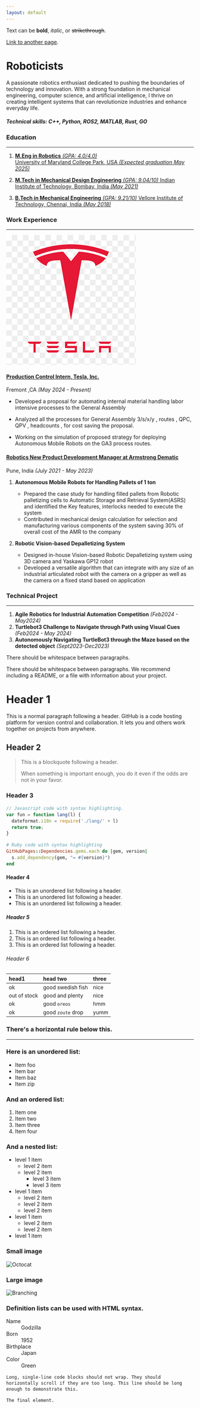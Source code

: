 ```yaml
---
layout: default
---
```


Text can be **bold**, _italic_, or ~~strikethrough~~.

[Link to another page](./another-page.html).

# Roboticists

A passionate robotics enthusiast dedicated to pushing the boundaries of technology and innovation. 
With a strong foundation in mechanical engineering, computer science, and artificial intelligence, I thrive on creating intelligent systems that can revolutionize industries and enhance everyday life.

##### Technical skills: C++, Python, ROS2, MATLAB, Rust, GO 
### Education 
***
1. [**M.Eng in Robotics** _(GPA: 4.0/4.0)_](./UMDCP.md)   
	 [University of Maryland College Park, USA _(Expected graduation May 2025)_](./UMDCP.md)
	 
2. [**M.Tech in Mechanical Design Engineering** _(GPA: 9.04/10)_ ](./IITB.md)
    [Indian Institute of Technology, Bombay, India _(May 2021)_](./IITB.md)
	 
3. [**B.Tech in Mechanical Engineering** _(GPA: 9.21/10)_  ](./VIT.md)
    [Vellore Institute of Technology, Chennai, India _(May 2018)_](./VIT.md)

### Work Experience
***
![Octocat](/assets/img/Tesla_symbol.png)
#### [Production Control Intern, Tesla, Inc.](./Tesla.md)
Fremont ,CA _(May 2024 - Present)_
- Developed a proposal for automating internal material handling labor intensive processes to the General Assembly

- Analyzed all the processes for General Assembly 3/s/x/y , routes , QPC, QPV , headcounts , for cost saving  the proposal.

- Working on the simulation of proposed strategy for deploying Autonomous Mobile Robots on the GA3 process routes.

#### [Robotics New Product Development Manager at Armstrong Dematic](./AMSTG.md)
Pune, India _(July 2021 - May 2023)_
1. **Autonomous Mobile Robots for Handling Pallets of 1 ton**

	- Prepared the case study for handling filled pallets from Robotic palletizing cells to  	Automatic Storage and Retrieval System(ASRS) and identified the Key features, interlocks needed to execute the system
	- Contributed in mechanical design calculation for selection and manufacturing various components of the system saving 30% of overall cost of the AMR to the company
2. **Robotic Vision-based Depalletizing System**
	- Designed in-house Vision-based Robotic Depalletizing system using 3D camera and Yaskawa GP12 robot
	- Developed a versatile algorithm that can integrate with any size of an industrial articulated robot with the camera on a gripper as well as the camera on a fixed stand based on application

### Technical Project
***
1. **Agile Robotics for Industrial Automation Competition** _(Feb2024 - May2024)_
2. **Turtlebot3 Challenge to Navigate through Path using Visual Cues** _(Feb2024 - May 2024)_
3. **Autonomously Navigating TurtleBot3 through the Maze based on the detected object** _(Sept2023-Dec2023)_

There should be whitespace between paragraphs.

There should be whitespace between paragraphs. We recommend including a README, or a file with information about your project.

# Header 1

This is a normal paragraph following a header. GitHub is a code hosting platform for version control and collaboration. It lets you and others work together on projects from anywhere.

## Header 2

> This is a blockquote following a header.
>
> When something is important enough, you do it even if the odds are not in your favor.

### Header 3

```js
// Javascript code with syntax highlighting.
var fun = function lang(l) {
  dateformat.i18n = require('./lang/' + l)
  return true;
}
```

```ruby
# Ruby code with syntax highlighting
GitHubPages::Dependencies.gems.each do |gem, version|
  s.add_dependency(gem, "= #{version}")
end
```

#### Header 4

*   This is an unordered list following a header.
*   This is an unordered list following a header.
*   This is an unordered list following a header.

##### Header 5

1.  This is an ordered list following a header.
2.  This is an ordered list following a header.
3.  This is an ordered list following a header.

###### Header 6

| head1        | head two          | three |
|:-------------|:------------------|:------|
| ok           | good swedish fish | nice  |
| out of stock | good and plenty   | nice  |
| ok           | good `oreos`      | hmm   |
| ok           | good `zoute` drop | yumm  |

### There's a horizontal rule below this.

* * *

### Here is an unordered list:

*   Item foo
*   Item bar
*   Item baz
*   Item zip

### And an ordered list:

1.  Item one
1.  Item two
1.  Item three
1.  Item four

### And a nested list:

- level 1 item
  - level 2 item
  - level 2 item
    - level 3 item
    - level 3 item
- level 1 item
  - level 2 item
  - level 2 item
  - level 2 item
- level 1 item
  - level 2 item
  - level 2 item
- level 1 item

### Small image

![Octocat](https://github.githubassets.com/images/icons/emoji/octocat.png)

### Large image

![Branching](https://guides.github.com/activities/hello-world/branching.png)


### Definition lists can be used with HTML syntax.

<dl>
<dt>Name</dt>
<dd>Godzilla</dd>
<dt>Born</dt>
<dd>1952</dd>
<dt>Birthplace</dt>
<dd>Japan</dd>
<dt>Color</dt>
<dd>Green</dd>
</dl>

```
Long, single-line code blocks should not wrap. They should horizontally scroll if they are too long. This line should be long enough to demonstrate this.
```

```
The final element.
```
